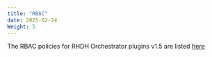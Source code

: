 ```yaml
---
title: "RBAC"
date: 2025-02-24
Weight: 5
---
```

The RBAC policies for RHDH Orchestrator plugins v1.5 are listed [here](https://github.com/redhat-developer/rhdh-plugins/blob/main/workspaces/orchestrator/docs/Permissions.md)
